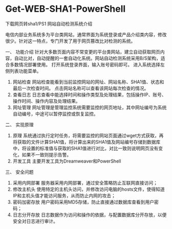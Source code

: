 # Get-WEB-SHA1-PowerShell
下载网页转sha1/PS1
网站自动检测系统介绍

电信内部业务系统多为平台类网站，通常界面为系统登录或产品介绍类内容，修改很少。针对这一特点，专门开发了用于网页篡改比对检测的系统。

一、	功能介绍
针对大多数页面内容不常变更的平台类网站，建立自动获取网页内容，自动比对，自动提醒的一套自动化系统。网站自动检测系统采用B/S架构，适合多数情况部署使用。
打开系统登录界面，输入账号密码即可。
进入系统选择左侧列表功能菜单。
1.	网站检查
网站检查能看到当前监控网站的网址、网站名称、SHA1值、状态和最后一次检查时间。
点击网站名称可以查看该网站每次检查的情况。
2.	查看日志
日志查看中能选择时间和操作类型及处理结果，包括操作IP、账号、操作时间、操作内容及处理结果。
3.	网址管理
网址管理是管理监控系统需要监控的网页地址，其中网址编号为系统自动编号，中途可以暂停监控或恢复监控。

二、	实现原理
1.	原理
系统通过执行定时任务，将需要监控的网站页面通过wget方式获取，再将获取的文件计算SHA1值，将计算出来的SHA1值及网站编号存储到数据库中，将设置的标准值与获取的SHA1值进行对比，对比一致则说明网页没有变化，如果不一致则提示告警。
2.	开发工具
主要开发工具为Dreamweaver和PowerShell

三、	安全问题
1.	采用内网部署
服务器采用内网部署，通过安全策略防止互联网直接访问；
2.	修改主机头
使用特定的主机头访问，并修改访问电脑的hosts文件，使得知道IP和主机头值才能访问服务，从而防止内网的攻击；
3.	密码加密存放
用户密码采用MD5存储，防止直接通过数据库查看到用户密码；
4.	日志分开存放
日志数据作为访问和操作的依据，与配置数据库分开存放，以便安全对日志进行审计。
